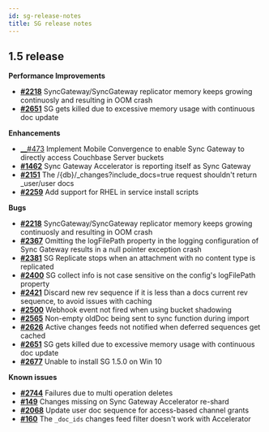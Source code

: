 ```yaml
---
id: sg-release-notes
title: SG release notes
---
```


## 1.5 release

__Performance Improvements__

- [__#2218__](https://github.com/couchbase/sync_gateway/issues/2218) SyncGateway/SyncGateway replicator memory keeps growing continuosly and resulting in OOM crash
- [__#2651__](https://github.com/couchbase/sync_gateway/issues/2651) SG gets killed due to excessive memory usage with continuous doc update

__Enhancements__

- [__#473](https://github.com/couchbase/sync_gateway/issues/473) Implement Mobile Convergence to enable Sync Gateway to directly access Couchbase Server buckets
- [__#1462__](https://github.com/couchbase/sync_gateway/issues/1462) Sync Gateway Accelerator is reporting itself as Sync Gateway
- [__#2151__](https://github.com/couchbase/sync_gateway/issues/2151) The /{db}/\_changes?include_docs=true request shouldn't return _user/user docs
- [__#2259__](https://github.com/couchbase/sync_gateway/issues/2259) Add support for RHEL in service install scripts

__Bugs__

- [__#2218__](https://github.com/couchbase/sync_gateway/issues/2218) SyncGateway/SyncGateway replicator memory keeps growing continuosly and resulting in OOM crash
- [__#2367__](https://github.com/couchbase/sync_gateway/issues/2367) Omitting the logFilePath property in the logging configuration of Sync Gateway results in a null pointer exception crash
- [__#2381__](https://github.com/couchbase/sync_gateway/issues/2381) SG Replicate stops when an attachment with no content type is replicated
- [__#2400__](https://github.com/couchbase/sync_gateway/issues/2400) SG collect info is not case sensitive on the config's logFilePath property
- [__#2421__](https://github.com/couchbase/sync_gateway/issues/2421) Discard new rev sequence if it is less than a docs current rev sequence, to avoid issues with caching
- [__#2500__](https://github.com/couchbase/sync_gateway/issues/2500) Webhook event not fired when using bucket shadowing
- [__#2565__](https://github.com/couchbase/sync_gateway/issues/2565) Non-empty oldDoc being sent to sync function during import
- [__#2626__](https://github.com/couchbase/sync_gateway/issues/2626) Active changes feeds not notified when deferred sequences get cached
- [__#2651__](https://github.com/couchbase/sync_gateway/issues/2651) SG gets killed due to excessive memory usage with continuous doc update
- [__#2677__](https://github.com/couchbase/sync_gateway/issues/2677) Unable to install SG 1.5.0 on Win 10

__Known issues__

- [__#2744__](https://github.com/couchbase/sync_gateway/pull/2744) Failures due to multi operation deletes
- [__#149__](https://github.com/couchbaselabs/sync-gateway-accel/issues/149) Changes missing on Sync Gateway Accelerator re-shard
- [__#2068__](https://github.com/couchbase/sync_gateway/issues/2068) Update user doc sequence for access-based channel grants
- [__#160__](https://github.com/couchbaselabs/sync-gateway-accel/issues/160) The `_doc_ids` changes feed filter doesn't work with Accelerator
